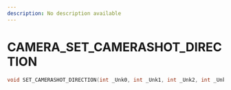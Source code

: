 ```yaml
---
description: No description available 
---
```


# CAMERA\_SET_CAMERASHOT_DIRECTION

```cpp
void SET_CAMERASHOT_DIRECTION(int _Unk0, int _Unk1, int _Unk2, int _Unk3, int _Unk4);
```